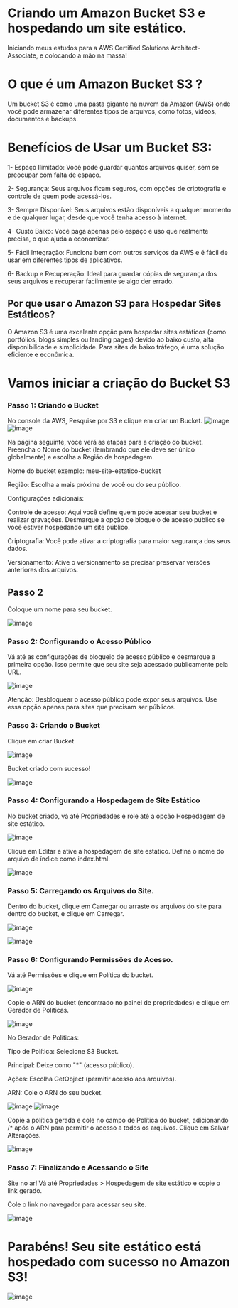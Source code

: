 # Criando um Amazon Bucket S3 e hospedando um site estático.

Iniciando meus estudos para a AWS Certified Solutions Architect - Associate, e colocando a mão na massa!

# O que é um Amazon Bucket S3 ?
Um bucket S3 é como uma pasta gigante na nuvem da Amazon (AWS) onde você pode armazenar diferentes tipos de arquivos, como fotos, vídeos, documentos e backups.

# Benefícios de Usar um Bucket S3:
1- Espaço Ilimitado: Você pode guardar quantos arquivos quiser, sem se preocupar com falta de espaço.

2- Segurança: Seus arquivos ficam seguros, com opções de criptografia e controle de quem pode acessá-los.

3- Sempre Disponível: Seus arquivos estão disponíveis a qualquer momento e de qualquer lugar, desde que você tenha acesso à internet.

4- Custo Baixo: Você paga apenas pelo espaço e uso que realmente precisa, o que ajuda a economizar.

5- Fácil Integração: Funciona bem com outros serviços da AWS e é fácil de usar em diferentes tipos de aplicativos.

6- Backup e Recuperação: Ideal para guardar cópias de segurança dos seus arquivos e recuperar facilmente se algo der errado.

## Por que usar o Amazon S3 para Hospedar Sites Estáticos?
O Amazon S3 é uma excelente opção para hospedar sites estáticos (como portfólios, blogs simples ou landing pages) devido ao baixo custo, alta disponibilidade e simplicidade. Para sites de baixo tráfego, é uma solução eficiente e econômica.

# Vamos iniciar a criação do Bucket S3

### Passo 1: Criando o Bucket

No console da AWS, Pesquise por S3 e clique em criar um Bucket.
![image](https://github.com/user-attachments/assets/19334bd3-0db0-4f23-a309-7d635875ab2b)
![image](https://github.com/user-attachments/assets/948f25eb-b893-44c6-b64a-5ce3bdd25ef2)


Na página seguinte, você verá as etapas para a criação do bucket. Preencha o Nome do bucket (lembrando que ele deve ser único globalmente) e escolha a Região de hospedagem.

Nome do bucket exemplo: meu-site-estatico-bucket

Região: Escolha a mais próxima de você ou do seu público.

Configurações adicionais:

Controle de acesso: Aqui você define quem pode acessar seu bucket e realizar gravações. Desmarque a opção de bloqueio de acesso público se você estiver hospedando um site público.

Criptografia: Você pode ativar a criptografia para maior segurança dos seus dados.

Versionamento: Ative o versionamento se precisar preservar versões anteriores dos arquivos.



## Passo 2

Coloque um nome para seu bucket.

![image](https://github.com/user-attachments/assets/e58984c6-1692-4df2-8087-c271fc8f44e9)


### Passo 2: Configurando o Acesso Público

Vá até as configurações de bloqueio de acesso público e desmarque a primeira opção. Isso permite que seu site seja acessado publicamente pela URL.

![image](https://github.com/user-attachments/assets/c4b175a6-ce2b-433d-ba32-6671ea3c7a43)

Atenção: Desbloquear o acesso público pode expor seus arquivos. Use essa opção apenas para sites que precisam ser públicos.

### Passo 3: Criando o Bucket

Clique em criar Bucket

![image](https://github.com/user-attachments/assets/e8a6578d-632c-49e1-b500-c5858e7ec8f5)

Bucket criado com sucesso!

![image](https://github.com/user-attachments/assets/e4f033fa-38b9-4cf4-9751-c5e1855146ed)

### Passo 4: Configurando a Hospedagem de Site Estático

No bucket criado, vá até Propriedades e role até a opção Hospedagem de site estático.

![image](https://github.com/user-attachments/assets/ff6b94cf-c23b-4dd2-aff9-89b8930b81d1)

Clique em Editar e ative a hospedagem de site estático. Defina o nome do arquivo de índice como index.html.

![image](https://github.com/user-attachments/assets/774224bb-467c-4ebf-bdd2-a8b817f2165a)

### Passo 5: Carregando os Arquivos do Site.

Dentro do bucket, clique em Carregar ou arraste os arquivos do site para dentro do bucket, e clique em Carregar.

![image](https://github.com/user-attachments/assets/54e797e3-ba5a-4dcc-bb04-18e3989ef385)

![image](https://github.com/user-attachments/assets/3b479360-6034-4d5e-84df-dd90495bb6b4)


### Passo 6: Configurando Permissões de Acesso.

 Vá até Permissões e clique em Política do bucket.
 
 ![image](https://github.com/user-attachments/assets/bb0350fe-bcfa-4af4-9a62-979fc488ef82)
 
Copie o ARN do bucket (encontrado no painel de propriedades) e clique em Gerador de Políticas.

![image](https://github.com/user-attachments/assets/d9478bb0-0eca-47c2-ab26-f69cd18920a4)

No Gerador de Políticas:

Tipo de Política: Selecione S3 Bucket.

Principal: Deixe como "*" (acesso público).

Ações: Escolha GetObject (permitir acesso aos arquivos).

ARN: Cole o ARN do seu bucket.

![image](https://github.com/user-attachments/assets/f056d207-3e88-4b8d-bfbb-6d1f786e6606)
![image](https://github.com/user-attachments/assets/01b39555-6997-46da-baf6-3959dbdd88f2)

Copie a política gerada e cole no campo de Política do bucket, adicionando /* após o ARN para permitir o acesso a todos os arquivos. Clique em Salvar Alterações.

![image](https://github.com/user-attachments/assets/bce309bf-7ad9-4897-ad87-3eef62da2d65)

### Passo 7: Finalizando e Acessando o Site
Site no ar! Vá até Propriedades > Hospedagem de site estático e copie o link gerado.

Cole o link no navegador para acessar seu site.

![image](https://github.com/user-attachments/assets/5b66b3e7-f4c9-46d4-815e-d9e644504f60)

# Parabéns! Seu site estático está hospedado com sucesso no Amazon S3!

![image](https://github.com/user-attachments/assets/db10f4d0-ade3-4f5d-94b2-2274c7daab3d)



